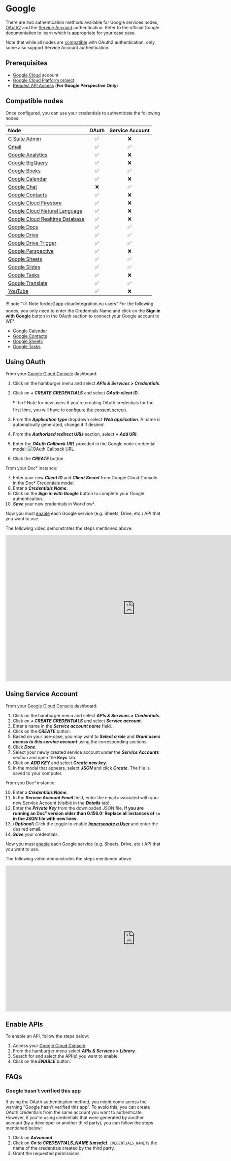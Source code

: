 # Google

There are two authentication methods available for Google services nodes, [OAuth2](https://developers.google.com/identity/protocols/oauth2) and the [Service Account](https://developers.google.com/identity/protocols/oauth2#serviceaccount) authentication. Refer to the official Google documentation to learn which is appropriate for your case case.

Note that while all nodes are [compatible](#compatible-nodes) with OAuth2 authentication, only some also support Service Account authentication.

## Prerequisites

* [Google Cloud](https://cloud.google.com/) account
* [Google Cloud Platform project](https://developers.google.com/workspace/marketplace/create-gcp-project)
* [Request API Access](https://developers.perspectiveapi.com/s/docs-get-started) (**For Google Perspective Only**)

## Compatible nodes

Once configured, you can use your credentials to authenticate the following nodes:

| Node | OAuth | Service Account |
| :--- | :---: | :-------------: |
| [G Suite Admin](/workflow/integrations/nodes/workflow-nodes-base.gSuiteAdmin/) | :white_check_mark: | :x: |
| [Gmail](/workflow/integrations/nodes/workflow-nodes-base.gmail/) | :white_check_mark: | :white_check_mark: |
| [Google Analytics](/workflow/integrations/nodes/workflow-nodes-base.googleAnalytics/) | :white_check_mark: | :x: |
| [Google BigQuery](/workflow/integrations/nodes/workflow-nodes-base.googleBigQuery/) | :white_check_mark: | :x: |
| [Google Books](/workflow/integrations/nodes/workflow-nodes-base.googleBooks/) | :white_check_mark: | :white_check_mark: |
| [Google Calendar](/workflow/integrations/nodes/workflow-nodes-base.googleCalendar/) | :white_check_mark: | :x: |
| [Google Chat](/workflow/integrations/nodes/workflow-nodes-base.googleChat/) | :x: | :white_check_mark: |
| [Google Contacts](/workflow/integrations/nodes/workflow-nodes-base.googleContacts/) | :white_check_mark: | :x: |
| [Google Cloud Firestore](/workflow/integrations/nodes/workflow-nodes-base.googleCloudFirestore/) | :white_check_mark: | :x: |
| [Google Cloud Natural Language](/workflow/integrations/nodes/workflow-nodes-base.googleCloudNaturalLanguage/) | :white_check_mark: | :x: |
| [Google Cloud Realtime Database](/workflow/integrations/nodes/workflow-nodes-base.googleCloudRealtimeDatabase/) | :white_check_mark: | :x: |
| [Google Docs](/workflow/integrations/nodes/workflow-nodes-base.googleDocs/) | :white_check_mark: | :white_check_mark: |
| [Google Drive](/workflow/integrations/nodes/workflow-nodes-base.googleDrive/) | :white_check_mark: | :white_check_mark: |
| [Google Drive Trigger](/workflow/integrations/trigger-nodes/workflow-nodes-base.googleDriveTrigger/) | :white_check_mark: | :white_check_mark: |
| [Google Perspective](/workflow/integrations/nodes/workflow-nodes-base.googlePerspective/) | :white_check_mark: | :x: |
| [Google Sheets](/workflow/integrations/nodes/workflow-nodes-base.googleSheets/) | :white_check_mark: | :white_check_mark: |
| [Google Slides](/workflow/integrations/nodes/workflow-nodes-base.googleSlides/) | :white_check_mark: | :white_check_mark: |
| [Google Tasks](/workflow/integrations/nodes/workflow-nodes-base.googleTasks/) | :white_check_mark: | :x: |
| [Google Translate](/workflow/integrations/nodes/workflow-nodes-base.googleTranslate/) | :white_check_mark: | :white_check_mark: |
| [YouTube](/workflow/integrations/nodes/workflow-nodes-base.youTube/) | :white_check_mark: | :x: |

!!! note "⛅️ Note fordoc2app.cloudintegration.eu users"
    For the following nodes, you only need to enter the Credentials Name and click on the **Sign in with Google** button in the OAuth section to connect your Google account to WF²:
* [Google Calendar](/workflow/integrations/nodes/workflow-nodes-base.googleCalendar/)
* [Google Contacts](/workflow/integrations/nodes/workflow-nodes-base.googleContacts/)
* [Google Sheets](/workflow/integrations/nodes/workflow-nodes-base.googleSheets/)
* [Google Tasks](/workflow/integrations/nodes/workflow-nodes-base.googleTasks/)


## Using OAuth

From your [Google Cloud Console](https://console.cloud.google.com) dashboard:

1. Click on the hamburger menu and select ***APIs & Services > Credentials***.
2. Click on ***+ CREATE CREDENTIALS*** and select ***OAuth client ID***.

    !!! tip ❗️ Note for new users
        If you're creating OAuth credentials for the first time, you will have to [configure the consent screen](https://support.google.com/cloud/answer/10311615?hl=en&ref_topic=3473162).
    

3. From the ***Application type*** dropdown select ***Web application***. A name is automatically generated, change it if desired.
4. From the ***Authorized redirect URIs*** section, select ***+ Add URI***.
5. Enter the ***OAuth Callback URL*** provided in the Google node credential modal:
    ![OAuth Callback URL](/_images/integrations/credentials/google/oauth_callback.png)
6. Click the ***CREATE*** button.

From your Doc² instance:

7. Enter your new ***Client ID*** and ***Client Secret*** from Google Cloud Console in the Doc² Credentials modal.
8. Enter a ***Credentials Name***.
9. Click on the ***Sign in with Google*** button to complete your Google authentication.
10. ***Save*** your new credentials in Workflow².

Now you must [enable](#enable-apis) each Google service (e.g. Sheets, Drive, etc.) API that you want to use.

The following video demonstrates the steps mentioned above.

<div class="video-container">
<iframe width="840" height="472.5" src="https://www.youtube.com/embed/gZ6N2H3_vys" frameborder="0" allow="accelerometer; autoplay; clipboard-write; encrypted-media; gyroscope; picture-in-picture" allowfullscreen></iframe>
</div>

## Using Service Account

From your [Google Cloud Console](https://console.cloud.google.com) dashboard:

1. Click on the hamburger menu and select ***APIs & Services > Credentials***.
2. Click on ***+ CREATE CREDENTIALS*** and select ***Service account***.
3. Enter a name in the ***Service account name*** field.
4. Click on the ***CREATE*** button.
5. Based on your use-case, you may want to ***Select a role*** and ***Grant users access to this service account***  using the corresponding sections.
6. Click ***Done***.
7. Select your newly created service account under the ***Service Accounts*** section and open the ***Keys*** tab.
8. Click on ***ADD KEY*** and select ***Create new key***.
9. In the modal that appears, select ***JSON*** and click ***Create***. The file is saved to your computer.

From you Doc² instance:

10. Enter a ***Credentials Name***.
11. In the ***Service Account Email*** field, enter the email associated with your new Service Account (visible in the ***Details*** tab).
12. Enter the ***Private Key*** from the downloaded JSON file. **If you are running an Doc² version older than 0.156.0: Replace all instances of `\n` in the JSON file with new lines.**
13. (***Optional***) Click the toggle to enable [***Impersonate a User***](https://developers.google.com/identity/protocols/oauth2/service-account#delegatingauthority) and enter the desired email.
14. ***Save*** your credentials.

Now you must [enable](#enable-apis) each Google service (e.g. Sheets, Drive, etc.) API that you want to use.

The following video demonstrates the steps mentioned above.

<div class="video-container">
<iframe width="840" height="472.5" src="https://www.youtube.com/embed/ArXVlpo3y1k" frameborder="0" allow="accelerometer; autoplay; clipboard-write; encrypted-media; gyroscope; picture-in-picture" allowfullscreen></iframe>
</div>

## Enable APIs

To enable an API, follow the steps below:

1. Access your [Google Cloud Console](https://console.cloud.google.com).
2. From the hamburger menu select ***APIs & Services > Library***.
3. Search for and select the API(s) you want to enable.
5. Click on the ***ENABLE*** button.

## FAQs

### Google hasn't verified this app

If using the OAuth authentication method, you might come across the warning "Google hasn't verified this app".
To avoid this, you can create OAuth credentials from the same account you want to authenticate. However, if you're using credentials that were generated by another account (by a developer or another third party), you can follow the steps mentioned below:

1. Click on ***Advanced***.
2. Click on ***Go to CREDENTIALS_NAME (unsafe)***. `CREDENTIALS_NAME` is the name of the credentials created by the third party.
3. Grant the requested permissions.

